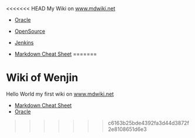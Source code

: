 <<<<<<< HEAD
My Wiki on www.mdwiki.net

* [Oracle](/Oracle)
* [OpenSource](/Git)
* [Jenkins](/Jenkins)

* [Markdown Cheat Sheet](/markdown)
=======
# Wiki of Wenjin

Hello World my first wiki on www.mdwiki.net

* [Markdown Cheat Sheet](/markdown)
* [Oracle](/oracle)
>>>>>>> c6163b25bde4392fa3d44d3872f2e8108651d6e3
